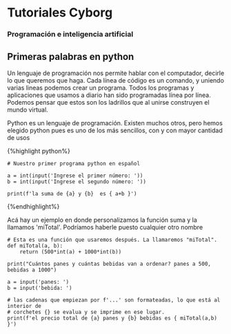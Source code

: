 # Tutoriales Cyborg 
### Programación e inteligencia artificial

## Primeras palabras en python

Un lenguaje de programación nos permite hablar con el computador, decirle lo que queremos que haga. Cada línea de código es un comando, y uniendo varias lineas podemos crear un programa. Todos los programas y aplicaciones que usamos a diario han sido programadas línea por línea. Podemos pensar que estos son los ladrillos que al unirse construyen el mundo virtual.

Python es un lenguaje de programación. Existen muchos otros, pero hemos elegido python pues es uno de los más sencillos, con  y con mayor cantidad de usos

{%highlight python%} 
```
# Nuestro primer programa python en español

a = int(input('Ingrese el primer número: '))
b = int(input('Ingrese el segundo número: '))

print(f'la suma de {a} y {b}  es { a+b }')
```
{%endhighlight%}

Acá  hay un ejemplo en donde personalizamos la función suma y la llamamos 'miTotal'. Podríamos haberle puesto cualquier otro nombre


```
# Esta es una función que usaremos después. La llamaremos "miTotal". 
def miTotal(a, b):
    return (500*int(a) + 1000*int(b))

print("Cuántos panes y cuántas bebidas van a ordenar? panes a 500, bebidas a 1000")

a = input('panes: ')
b = input('bebida: ')

# las cadenas que empiezan por f'...' son formateadas, lo que está al interior de 
# corchetes {} se evalua y se imprime en ese lugar.
print(f'el precio total de {a} panes y {b} bebidas es { miTotal(a,b) }')
```